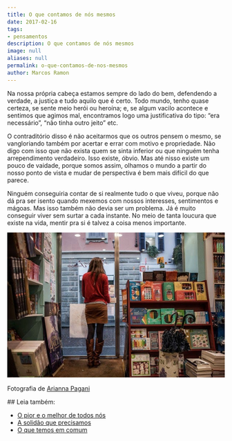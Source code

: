 ```yaml
---
title: O que contamos de nós mesmos
date: 2017-02-16
tags:
- pensamentos
description: O que contamos de nós mesmos
image: null
aliases: null
permalink: o-que-contamos-de-nos-mesmos
author: Marcos Ramon
---
```

Na nossa própria cabeça estamos sempre do lado do bem, defendendo a verdade, a justiça e tudo aquilo que é certo. Todo mundo, tenho quase certeza, se sente meio herói ou heroína; e, se algum vacilo acontece e sentimos que agimos mal, encontramos logo uma justificativa do tipo: “era necessário”, “não tinha outro jeito” etc.

O contraditório disso é não aceitarmos que os outros pensem o mesmo, se vangloriando também por acertar e errar com motivo e propriedade. Não digo com isso que não exista quem se sinta inferior ou que ninguém tenha arrependimento verdadeiro. Isso existe, óbvio. Mas até nisso existe um pouco de vaidade, porque somos assim, olhamos o mundo a partir do nosso ponto de vista e mudar de perspectiva é bem mais difícil do que parece.

Ninguém conseguiria contar de si realmente tudo o que viveu, porque não dá pra ser isento quando mexemos com nossos interesses, sentimentos e mágoas. Mas isso também não devia ser um problema. Já é muito conseguir viver sem surtar a cada instante. No meio de tanta loucura que existe na vida, mentir pra si é talvez a coisa menos importante.

<img src="/assets/img/o-que-contamos-de-nós mesmos-medium.jpeg">

Fotografia de [Arianna Pagani](http://www.ariannapagani.com/)


<div class="leia-tambem" markdown="1">
## Leia também:

- <a href="/o-pior-e-o-melhor-de-todos-nos">O pior e o melhor de todos nós</a>
- <a href="/a-solidao-que-precisamos">A solidão que precisamos</a>
- <a href="/o-que-temos-em-comum">O que temos em comum</a>
</div>